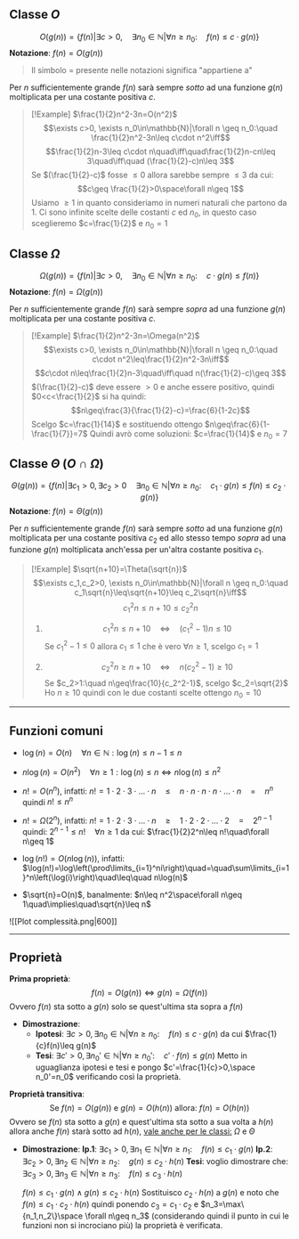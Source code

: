 ## Classe $O$
$$O(g(n))=\{f(n)|\exists c>0,\quad \exists n_0\in\mathbb{N}|\forall n \geq n_0:\quad f(n)\leq c\cdot g(n)\}$$
**Notazione**: $f(n)=O(g(n))$ 

>Il simbolo $=$ presente nelle notazioni significa "appartiene a"

Per $n$ sufficientemente grande $f(n)$ sarà sempre _sotto_ ad una funzione $g(n)$ moltiplicata per una costante positiva $c$.

>[!Example]
>$\frac{1}{2}n^2-3n=O(n^2)$
>$$\exists c>0, \exists n_0\in\mathbb{N}|\forall n \geq n_0:\quad \frac{1}{2}n^2-3n\leq c\cdot n^2\iff$$
>$$\frac{1}{2}n-3\leq c\cdot n\quad\iff\quad\frac{1}{2}n-cn\leq 3\quad\iff\quad (\frac{1}{2}-c)n\leq 3$$
>Se $(\frac{1}{2}-c)$ fosse $\leq 0$ allora sarebbe sempre $\leq 3$ da cui:
>$$c\geq \frac{1}{2}>0\space\forall n\geq 1$$
>Usiamo $\geq 1$ in quanto consideriamo in numeri naturali che partono da 1.
>Ci sono infinite scelte delle costanti $c$ ed $n_0$, in questo caso sceglieremo $c=\frac{1}{2}$ e $n_0=1$

## Classe $\Omega$
$$\Omega(g(n))=\{f(n)|\exists c>0,\quad \exists n_0\in\mathbb{N}|\forall n \geq n_0:\quad c\cdot g(n)\leq f(n)\}$$
**Notazione**: $f(n)=\Omega(g(n))$

Per $n$ sufficientemente grande $f(n)$ sarà sempre _sopra_ ad una funzione $g(n)$ moltiplicata per una costante positiva $c$.

>[!Example]
>$\frac{1}{2}n^2-3n=\Omega(n^2)$
>$$\exists c>0, \exists n_0\in\mathbb{N}|\forall n \geq n_0:\quad c\cdot n^2\leq\frac{1}{2}n^2-3n\iff$$
>$$c\cdot n\leq\frac{1}{2}n-3\quad\iff\quad n(\frac{1}{2}-c)\geq 3$$
>$(\frac{1}{2}-c)$ deve essere $>0$ e anche essere positivo, quindi $0<c<\frac{1}{2}$ si ha quindi:
>$$n\geq\frac{3}{\frac{1}{2}-c}=\frac{6}{1-2c}$$
>Scelgo $c=\frac{1}{14}$ e sostituendo ottengo $n\geq\frac{6}{1-\frac{1}{7}}=7$
>Quindi avrò come soluzioni: $c=\frac{1}{14}$ e $n_0=7$

## Classe $\Theta$ ($O\cap \Omega$)
$$\Theta(g(n))=\{f(n)|\exists c_1>0,\exists c_2>0\quad \exists n_0\in\mathbb{N}|\forall n \geq n_0:\quad c_1\cdot g(n)\leq f(n)\leq c_2\cdot g(n)\}$$
**Notazione**: $f(n)=\Theta(g(n))$

Per $n$ sufficientemente grande $f(n)$ sarà sempre _sotto_ ad una funzione $g(n)$ moltiplicata per una costante positiva $c_2$ ed allo stesso tempo _sopra_ ad una funzione $g(n)$ moltiplicata anch'essa per un'altra costante positiva $c_1$.

>[!Example]
>$\sqrt{n+10}=\Theta(\sqrt{n})$
>$$\exists c_1,c_2>0, \exists n_0\in\mathbb{N}|\forall n \geq n_0:\quad c_1\sqrt{n}\leq\sqrt{n+10}\leq c_2\sqrt{n}\iff$$
>$$c_1^2n\leq n+10\leq c_2^2n$$
>1. $$c_1^2n\leq n+10\quad\iff\quad (c_1^2-1)n\leq 10$$
>	Se $c_1^2-1\leq 0$ allora $c_1\leq 1$ che è vero $\forall n \geq 1$, scelgo $c_1=1$
>
>2. $$c_2^2n\geq n+10\quad\iff\quad n(c_2^2-1)\geq 10$$
>	Se $c_2>1:\quad n\geq\frac{10}{c_2^2-1}$, scelgo $c_2=\sqrt{2}$
>Ho $n\geq 10$ quindi con le due costanti scelte ottengo $n_0=10$

---
## Funzioni comuni
- $\log(n)=O(n)\quad\forall n\in\mathbb{N}:\log(n)\leq n-1\leq n$

- $n\log(n)=O(n^2)\quad\forall n \geq 1:\log(n)\leq n\iff n\log(n)\leq n^2$

- $n!=O(n^n)$, infatti:
	$n!=1\cdot 2\cdot 3\cdot ... \cdot n\quad\leq\quad n\cdot n\cdot n\cdot n\cdot ...\cdot n\quad=\quad n^n$
	quindi $n!\leq n^n$

- $n!=\Omega(2^n)$, infatti:
	$n!=1\cdot 2\cdot 3\cdot ... \cdot n\quad\geq\quad1\cdot 2\cdot 2\cdot ... \cdot 2\quad=\quad 2^{n-1}$
	quindi: $2^{n-1}\leq n!\quad\forall n\geq 1$
	da cui: $\frac{1}{2}2^n\leq n!\quad\forall n\geq 1$

- $\log(n!)=O(n\log(n))$, infatti:
	$\log(n!)=\log\left(\prod\limits_{i=1}^ni\right)\quad=\quad\sum\limits_{i=1}^n\left(\log(i)\right)\quad\leq\quad n\log(n)$

- $\sqrt{n}=O(n)$, banalmente:
	$n\leq n^2\space\forall n\geq 1\quad\implies\quad\sqrt{n}\leq n$

![[Plot complessità.png|600]]

---

## Proprietà
**Prima proprietà**:
$$f(n)=O(g(n))\iff g(n)=\Omega(f(n))$$
Ovvero $f(n)$ sta sotto a $g(n)$ solo se quest'ultima sta sopra a $f(n)$
- **Dimostrazione**:
	- **Ipotesi**: $\exists c > 0,\exists n_0\in\mathbb{N}|\forall n\geq n_0:\quad f(n)\leq c\cdot g(n)$ da cui $\frac{1}{c}f(n)\leq g(n)$
	- **Tesi**: $\exists c'>0,\exists n_0'\in\mathbb{N}|\forall n\geq n_0':\quad c'\cdot f(n)\leq g(n)$
	 Metto in uguaglianza ipotesi e tesi e pongo $c'=\frac{1}{c}>0,\space n_0'=n_0$ verificando così la proprietà.

**Proprietà transitiva**:
$$\text{Se }f(n)=O(g(n))\text{ e }g(n)=O(h(n))\text{ allora: }f(n)=O(h(n))$$
Ovvero se $f(n)$ sta sotto a $g(n)$ e quest'ultima sta sotto a sua volta a $h(n)$ allora anche $f(n)$ starà sotto ad $h(n)$, <u>vale anche per le classi:</u> $\Omega$ e $\Theta$ 
- **Dimostrazione**:
	 **Ip.1**: $\exists c_1>0,\exists n_1\in\mathbb{N}|\forall n\geq n_1:\quad f(n)\leq c_1\cdot g(n)$
	 **Ip.2**: $\exists c_2>0,\exists n_2\in\mathbb{N}|\forall n\geq n_2:\quad g(n)\leq c_2\cdot h(n)$
	 **Tesi**: voglio dimostrare che: $\exists c_3>0,\exists n_3\in\mathbb{N}|\forall n\geq n_3:\quad f(n)\leq c_3\cdot h(n)$
	 
	 $f(n)\leq c_1\cdot g(n)\land g(n)\leq c_2\cdot h(n)$
	 Sostituisco $c_2\cdot h(n)$ a $g(n)$ e noto che $f(n)\leq c_1\cdot c_2\cdot h(n)$ quindi ponendo $c_3 = c_1\cdot c_2$ e $n_3=\max\{n_1,n_2\}\space \forall n\geq n_3$ (considerando quindi il punto in cui le funzioni non si incrociano più) la proprietà è verificata.

